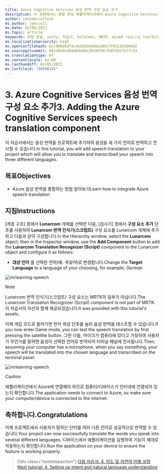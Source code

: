 ```yaml
---
title: Azure Cognitive Services 음성 번역 구성 요소 추가
description: 이 과정에서는 혼합 현실 애플리케이션에서 Azure Cognitive Services 음성 번역을 추가하는 방법을 알아봅니다.
author: jessemcculloch
ms.author: jemccull
ms.date: 02/05/2021
ms.topic: article
keywords: 혼합 현실, unity, 자습서, hololens, MRTK, mixed reality toolkit, UWP, Azure spatial anchors, 음성 인식, Windows 10, 음성 번역
ms.localizationpriority: high
ms.openlocfilehash: bcc966b63f4c3e5bb9e6d6a38dc7f0312b288402
ms.sourcegitcommit: 68140e9ce84e69a99c2b3d970c7b8f2927a7fc93
ms.translationtype: HT
ms.contentlocale: ko-KR
ms.lasthandoff: 02/05/2021
ms.locfileid: "99590145"
---
```

# <a name="3-adding-the-azure-cognitive-services-speech-translation-component"></a><span data-ttu-id="c7a48-104">3. Azure Cognitive Services 음성 번역 구성 요소 추가</span><span class="sxs-lookup"><span data-stu-id="c7a48-104">3. Adding the Azure Cognitive Services speech translation component</span></span>

<span data-ttu-id="c7a48-105">이 자습서에서는 음성 번역을 프로젝트에 추가하여 음성을 세 가지 언어로 번역하고 전사할 수 있습니다.</span><span class="sxs-lookup"><span data-stu-id="c7a48-105">In this tutorial, you will add speech translation to your project which will allow you to translate and transcribed your speech into three different languages.</span></span>

## <a name="objectives"></a><span data-ttu-id="c7a48-106">목표</span><span class="sxs-lookup"><span data-stu-id="c7a48-106">Objectives</span></span>

* <span data-ttu-id="c7a48-107">Azure 음성 번역을 통합하는 방법 알아보기</span><span class="sxs-lookup"><span data-stu-id="c7a48-107">Learn how to integrate Azure speech translation</span></span>

## <a name="instructions"></a><span data-ttu-id="c7a48-108">지침</span><span class="sxs-lookup"><span data-stu-id="c7a48-108">Instructions</span></span>

<span data-ttu-id="c7a48-109">[계층 구조] 창에서 **Lunarcom** 개체를 선택한 다음, [검사기] 창에서 **구성 요소 추가** 단추를 사용하여 **Lunarcom 번역 인식기(스크립트)** 구성 요소를 Lunarcom 개체에 추가하고 다음과 같이 구성합니다.</span><span class="sxs-lookup"><span data-stu-id="c7a48-109">In the Hierarchy window, select the **Lunarcom** object, then in the Inspector window, use the **Add Component** button to add the **Lunarcom Translation Recognizer (Script)** component to the Lunarcom object and configure it as follows:</span></span>

* <span data-ttu-id="c7a48-110">**대상 언어** 를 선택한 언어(예: _독일어_)로 변경합니다.</span><span class="sxs-lookup"><span data-stu-id="c7a48-110">Change the **Target Language** to a language of your choosing, for example, _German_</span></span>

![mrlearning-speech](images/mrlearning-speech/tutorial3-section1-step1-1.png)

> [!NOTE]
> <span data-ttu-id="c7a48-112">Lunarcom 번역 인식기(스크립트) 구성 요소는 MRTK의 일부가 아닙니다.</span><span class="sxs-lookup"><span data-stu-id="c7a48-112">The Lunarcom Translation Recognizer (Script) component is not part of MRTK.</span></span> <span data-ttu-id="c7a48-113">이 자습서의 자산과 함께 제공되었습니다.</span><span class="sxs-lookup"><span data-stu-id="c7a48-113">It was provided with this tutorial's assets.</span></span>

<span data-ttu-id="c7a48-114">이제 게임 모드로 들어가면 먼저 위성 단추를 눌러 음성 번역을 테스트할 수 있습니다.</span><span class="sxs-lookup"><span data-stu-id="c7a48-114">If you now enter Game mode, you can test the speech translation by first pressing the satellite button.</span></span> <span data-ttu-id="c7a48-115">그런 다음, 마이크가 컴퓨터에 있다고 가정하여 사용자가 무언가를 말하면 음성이 선택한 언어로 번역되어 터미널 패널에 전사됩니다.</span><span class="sxs-lookup"><span data-stu-id="c7a48-115">Then, assuming your computer has a microphone, when you say something, your speech will be translated into the chosen language and transcribed on the terminal panel:</span></span>

![mrlearning-speech](images/mrlearning-speech/tutorial3-section1-step1-2.png)

> [!CAUTION]
> <span data-ttu-id="c7a48-117">애플리케이션에서 Azure에 연결해야 하므로 컴퓨터/디바이스가 인터넷에 연결되어 있는지 확인합니다.</span><span class="sxs-lookup"><span data-stu-id="c7a48-117">The application needs to connect to Azure, so make sure your computer/device is connected to the internet.</span></span>

## <a name="congratulations"></a><span data-ttu-id="c7a48-118">축하합니다.</span><span class="sxs-lookup"><span data-stu-id="c7a48-118">Congratulations</span></span>

<span data-ttu-id="c7a48-119">이제 프로젝트에서 사용자가 말하는 단어를 여러 다른 언어로 성공적으로 번역할 수 있습니다.</span><span class="sxs-lookup"><span data-stu-id="c7a48-119">Your project can now successfully translate the words you speak into several different languages.</span></span> <span data-ttu-id="c7a48-120">디바이스에서 애플리케이션을 실행하여 기능이 제대로 작동하는지 확인합니다.</span><span class="sxs-lookup"><span data-stu-id="c7a48-120">Run the application on your device to ensure the feature is working properly.</span></span>

> [!div class="nextstepaction"]
> [<span data-ttu-id="c7a48-121">다음 자습서: 4. 의도 및 자연어 이해 설정</span><span class="sxs-lookup"><span data-stu-id="c7a48-121">Next tutorial: 4. Setting up intent and natural language understanding</span></span>](mrlearning-speechSDK-ch4.md)
